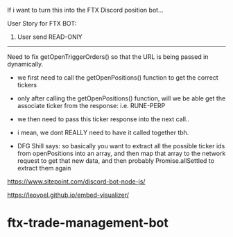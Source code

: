 If i want to turn this into the FTX Discord position bot...

User Story for FTX BOT:

1. User send READ-ONlY

---

Need to fix getOpenTriggerOrders() so that the URL is being passed in dynamically.

- we first need to call the getOpenPositions() function to get the correct tickers

- only after calling the getOpenPositions() function, will we be able get the associate ticker from the response: i.e. RUNE-PERP

- we then need to pass this ticker response into the next call..

- i mean, we dont REALLY need to have it called together tbh.

- DFG Shill says:
  so basically you want to extract all the possible ticker ids from openPositions into an array, and then map that array to the network request to get that new data, and then probably Promise.allSettled to extract them again

https://www.sitepoint.com/discord-bot-node-js/

https://leovoel.github.io/embed-visualizer/
# ftx-trade-management-bot
